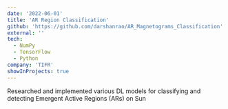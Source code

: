 ```yaml
---
date: '2022-06-01'
title: 'AR Region Classification'
github: 'https://github.com/darshanrao/AR_Magnetograms_Classification'
external: ''
tech:
  - NumPy
  - TensorFlow
  - Python
company: 'TIFR'
showInProjects: true
---
```


Researched and implemented various DL models for classifying and detecting Emergent Active Regions (ARs) on Sun
